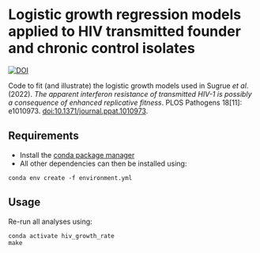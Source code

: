 # Logistic growth regression models applied to HIV transmitted founder and chronic control isolates

[![DOI](https://zenodo.org/badge/508808726.svg)](https://zenodo.org/badge/latestdoi/508808726)

Code to fit (and illustrate) the logistic growth models used in Sugrue *et al*. (2022). *The apparent interferon resistance of transmitted HIV-1 is possibly a consequence of enhanced replicative fitness*. PLOS Pathogens 18[11]: e1010973. [doi:10.1371/journal.ppat.1010973](https://doi.org/10.1371/journal.ppat.1010973).

## Requirements

- Install the [conda package manager](https://conda.io/)
- All other dependencies can then be installed using:

```
conda env create -f environment.yml
```

## Usage

Re-run all analyses using:

```
conda activate hiv_growth_rate
make
```
